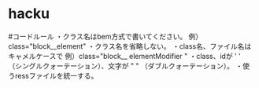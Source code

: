 # hacku

#コードルール
・クラス名はbem方式で書いてください。
例）class="block__element"
・クラス名を省略しない。
・class名、ファイル名はキャメルケースで
例）class="block__ elementModifier "
・class、idが ' ' （シングルクォーテーション）、文字が " " （ダブルクォーテーション）。
・使うressファイルを統一する。